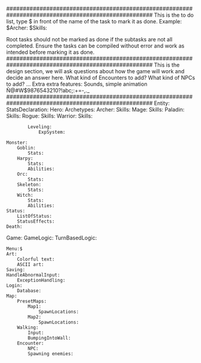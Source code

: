 ####################################################################################################
This is the to do list, type $ in front of the name of the task to mark it as done.
Example:
    $Archer:
        $Skills:

Root tasks should not be marked as done if the subtasks are not all completed.
Ensure the tasks can be compiled without error and work as intended before marking it as done.
####################################################################################################
This is the design section, we will ask questions about how the game will work and decide an answer
here.
What kind of Encounters to add?
What kind of NPCs to add?
...
Extra extra features: Sounds, simple animation
Ñ@#W$9876543210?!abc;:+=-,._ 
####################################################################################################
Entity:
    StatsDeclaration:
    Hero:
        Archetypes:
            Archer:
                Skills:
            Mage:
                Skills:
            Paladin:
                Skills:
            Rogue:
                Skills:
            Warrior:
                Skills:

            Leveling:
                ExpSystem:

    Monster:
        Goblin:
            Stats:
        Harpy:
            Stats:
            Abilities:
        Orc:
            Stats:
        Skeleton:
            Stats:
        Witch:
            Stats:
            Abilities:
    Status:
        ListOfStatus:
        StatusEffects:
    Death:

Game: 
    GameLogic:
        TurnBasedLogic:
            
    Menu:$
    Art:
        Colorful text:
        ASCII art:
    Saving:
    HandleAbnormalInput:
        ExceptionHandling:
    Login:
        Database:
    Map:
        PresetMaps:
            Map1:
                SpawnLocations:
            Map2:
                SpawnLocations:
        Walking:
            Input:
            BumpingIntoWall:
        Encounter:
            NPC:
            Spawning enemies:



